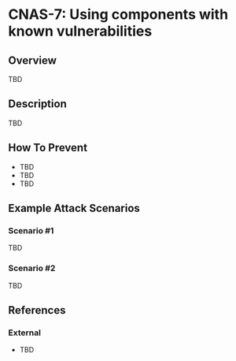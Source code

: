 CNAS-7: Using components with known vulnerabilities
===========================================

## Overview

TBD

## Description

TBD

## How To Prevent

* TBD
* TBD
* TBD

## Example Attack Scenarios

### Scenario #1

TBD

### Scenario #2

TBD

## References

### External

* TBD